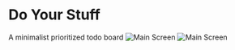 # Do Your Stuff

A minimalist prioritized todo board
![Main Screen]("./img/dys.png")
![Main Screen]("./img/edit.png")
